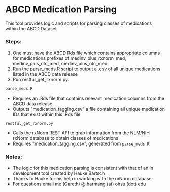 # ABCD Medication Parsing

This tool provides logic and scripts for parsing classes of medications within the ABCD Dataset

### Steps:

1) One must have the ABCD Rds file which contains appropriate columns for medications prefixes of medinv_plus_rxnorm_med, medinv_plus_otc_med, medinv_plus_otc_med
2) Run the parse_meds.R script to output a .csv of all unique medications listed in the ABCD data release
3) Run restful_get_rxnorm.py. 

`parse_meds.R`  
- Requires an .Rds file that contains relevant medication columns from the ABCD data release
- Outputs "medication_tagging.csv" a file containing all unique medication IDs that exist within this .Rds file

`restful_get_rxnorm.py`  
- Calls the rxNorm REST API to grab information from the NLM/NIH rxNorm database to obtain classes of medications
- Requires "medication_tagging.csv", generated from `parse_meds.R`

### Notes:  
- The logic for this medication parsing is consistent with that of an in development tool created by Hauke Bartsch
- Thanks to Hauke for his help in working with the rxNorm database
- For questions email me (Gareth) @ harmang (at) ohsu (dot) edu